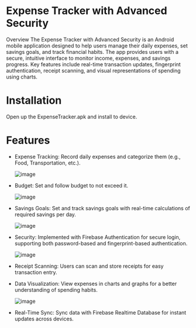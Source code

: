 # Expense Tracker with Advanced Security
Overview
The Expense Tracker with Advanced Security is an Android mobile application designed to help users manage their daily expenses, set savings goals, and track financial habits. The app provides users with a secure, intuitive interface to monitor income, expenses, and savings progress. Key features include real-time transaction updates, fingerprint authentication, receipt scanning, and visual representations of spending using charts.

# **Installation**
Open up the ExpenseTracker.apk and install to device.

# Features
- Expense Tracking: Record daily expenses and categorize them (e.g., Food, Transportation, etc.).

  ![image](https://github.com/user-attachments/assets/aaa40101-562b-4ab8-81f8-75693b37a2f8)

- Budget: Set and follow budget to not exceed it.

  ![image](https://github.com/user-attachments/assets/125d9937-32c1-41d8-bde5-5aeb26461ede)


- Savings Goals: Set and track savings goals with real-time calculations of required savings per day.

  ![image](https://github.com/user-attachments/assets/90959b57-e7ba-4dfd-9123-fbe22fcae16a)


- Security: Implemented with Firebase Authentication for secure login, supporting both password-based and fingerprint-based authentication.
  
  ![image](https://github.com/user-attachments/assets/4161e7f4-e2c8-45b3-a9a9-513dcafc50cd)

- Receipt Scanning: Users can scan and store receipts for easy transaction entry.

- Data Visualization: View expenses in charts and graphs for a better understanding of spending habits.

  ![image](https://github.com/user-attachments/assets/22801225-2892-409b-93eb-ab96b924b05d)

- Real-Time Sync: Sync data with Firebase Realtime Database for instant updates across devices.
